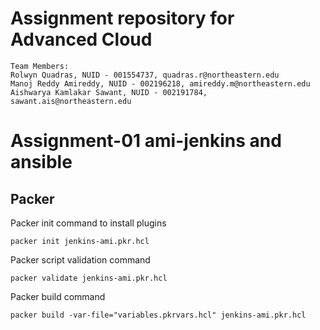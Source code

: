 # Assignment repository for Advanced Cloud
```
Team Members: 
Rolwyn Quadras, NUID - 001554737, quadras.r@northeastern.edu
Manoj Reddy Amireddy, NUID - 002196218, amireddy.m@northeastern.edu
Aishwarya Kamlakar Sawant, NUID - 002191784, sawant.ais@northeastern.edu
```

# Assignment-01  ami-jenkins and ansible
## Packer
Packer init command to install plugins

```packer init jenkins-ami.pkr.hcl```

Packer script validation command

```packer validate jenkins-ami.pkr.hcl```

Packer build command

```packer build -var-file="variables.pkrvars.hcl" jenkins-ami.pkr.hcl``` 

